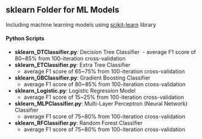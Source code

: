 ## sklearn Folder for ML Models
Including machine learning models using <a href="http://scikit-learn.org/stable/">scikit-learn</a> library

#### Python Scripts
* **sklearn_DTClassifier.py**: Decision Tree Classifier
  - average F1 score of 80~85% from 100-iteration cross-validation
* **sklearn_ETClassifier.py**: Extra Tree Classifier
  - average F1 score of 65~75% from 100-iteration cross-validation
* **sklearn_GBClassifier.py**: Gradient Boosting Classifier
  - average F1 score of 80~85% from 100-iteration cross-validation
* **sklearn_Logistic.py**: Logistic Regression Model
  - average F1 score of 15~25% from 100-iteration cross-validation
* **sklearn_MLPClassifier.py**: Multi-Layer Perceptron (Neural Network) Classifier
  - average F1 score of 75~80% from 100-iteration cross-validation
* **sklearn_RFClassifier.py**: Random Forest Classifier
  - average F1 score of 75~80% from 100-iteration cross-validation
